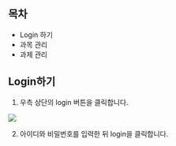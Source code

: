 ## 목차
- <a href=""></a>Login 하기
- 과목 관리
- 과제 관리

## Login하기
1. 우측 상단의 login 버튼을 클릭합니다.
  
  ![](https://github.com/ByoungJoonIm/University-Coding-Site/blob/master/captures/student_login_1.JPG)

2. 아이디와 비밀번호를 입력한 뒤 login을 클릭합니다.
